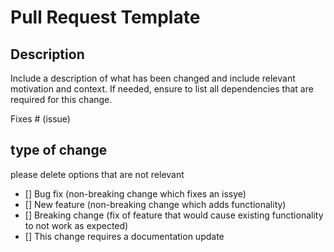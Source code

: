 # Pull Request Template

## Description

Include a description of what has been changed and include relevant motivation and context.
If needed, ensure to list all dependencies that are required for this change.

Fixes # (issue)

## type of change
please delete options that are not relevant

- [] Bug fix (non-breaking change which fixes an issye)
- [] New feature (non-breaking change which adds functionality)
- [] Breaking change (fix of feature that would cause existing functionality to not work as expected)
- [] This change requires a documentation update

